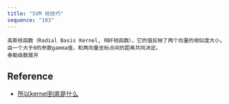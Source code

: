 ```yaml
---
title: "SVM 核技巧"
sequence: "103"
---
```


```text
高斯核函数（Radial Basis Kernel, RBF核函数），它的值反映了两个向量的相似度大小。由一个大于0的参数gamma值，和两向量坐标点间的距离共同决定。
泰勒级数展开
```

## Reference

- [所以kernel到底是什么](https://www.bilibili.com/video/BV17v411g7WB/)
